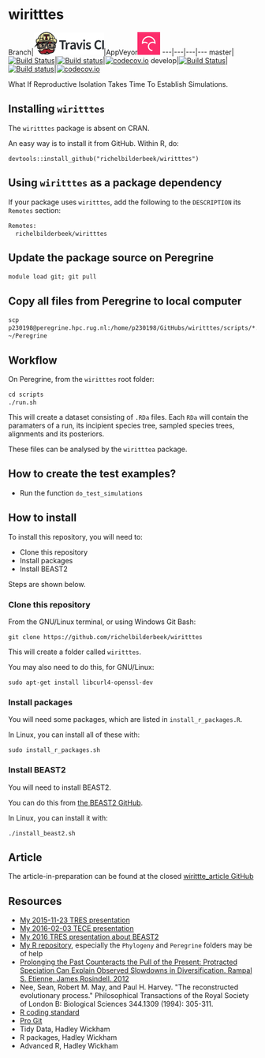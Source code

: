 # wiritttes

Branch|[![Travis CI logo](TravisCI.png)](https://travis-ci.org)|AppVeyor[![Codecov logo](Codecov.png)](https://www.codecov.io)
---|---|---|---
master|[![Build Status](https://travis-ci.org/richelbilderbeek/wiritttes.svg?branch=master)](https://travis-ci.org/richelbilderbeek/wiritttes)|[![Build status](https://ci.appveyor.com/api/projects/status/6fagvemftjv3fena/branch/master?svg=true)](https://ci.appveyor.com/project/richelbilderbeek/wiritttes/branch/master)|[![codecov.io](https://codecov.io/github/richelbilderbeek/wiritttes/coverage.svg?branch=master)](https://codecov.io/github/richelbilderbeek/wiritttes/branch/master)
develop|[![Build Status](https://travis-ci.org/richelbilderbeek/wiritttes.svg?branch=develop)](https://travis-ci.org/richelbilderbeek/wiritttes)|[![Build status](https://ci.appveyor.com/api/projects/status/6fagvemftjv3fena/branch/master?svg=true)](https://ci.appveyor.com/project/richelbilderbeek/wiritttes/branch/develop)|[![codecov.io](https://codecov.io/github/richelbilderbeek/wiritttes/coverage.svg?branch=develop)](https://codecov.io/github/richelbilderbeek/wiritttes/branch/develop)

What If Reproductive Isolation Takes Time To Establish Simulations.

## Installing `wiritttes`

The `wiritttes` package is absent on CRAN.

An easy way is to install it from GitHub. Within R, do:

```
devtools::install_github("richelbilderbeek/wiritttes")
```

## Using `wiritttes` as a package dependency

If your package uses `wiritttes`, add the following to the `DESCRIPTION` its `Remotes` section:

```
Remotes:
  richelbilderbeek/wiritttes
```

## Update the package source on Peregrine

```
module load git; git pull
```

## Copy all files from Peregrine to local computer

```
scp p230198@peregrine.hpc.rug.nl:/home/p230198/GitHubs/wiritttes/scripts/*.* ~/Peregrine
```

## Workflow

On Peregrine, from the `wiritttes` root folder:

```
cd scripts
./run.sh
```

This will create a dataset consisting of `.RDa` files.
Each `RDa` will contain the paramaters of a run, 
its incipient species tree, sampled species trees, 
alignments and its posteriors.

These files can be analysed
by the `wiritttea` package.

## How to create the test examples?

 * Run the function `do_test_simulations`

## How to install

To install this repository, you will need to:

 * Clone this repository
 * Install packages
 * Install BEAST2

Steps are shown below.

### Clone this repository

From the GNU/Linux terminal, or using Windows Git Bash:

```
git clone https://github.com/richelbilderbeek/wiritttes
```

This will create a folder called `wiritttes`. 

You may also need to do this, for GNU/Linux:

```
sudo apt-get install libcurl4-openssl-dev
```

### Install packages

You will need some packages, which are listed in `install_r_packages.R`.

In Linux, you can install all of these with:

```
sudo install_r_packages.sh
```

### Install BEAST2

You will need to install BEAST2. 

You can do this from [the BEAST2 GitHub](https://github.com/CompEvol/beast2).

In Linux, you can install it with:

```
./install_beast2.sh
```

## Article

The article-in-preparation can be found
at the closed [wirittte_article GitHub](https://github.com/richelbilderbeek/wirittte_article)

## Resources

 * [My 2015-11-23 TRES presentation](https://github.com/richelbilderbeek/Science/blob/master/Bilderbeek20151123TresMeeting/20151123TresMeeting.pdf)
 * [My 2016-02-03 TECE presentation](https://github.com/richelbilderbeek/Science/blob/master/Bilderbeek20160203TeceMeeting/20160203TeceMeeting.pdf)
 * [My 2016 TRES presentation about BEAST2](https://github.com/richelbilderbeek/Science/blob/master/Bilderbeek2016Beast/Bilderbeek2016Beast.pdf)
 * [My R repository](https://github.com/richelbilderbeek/R), especially the `Phylogeny` and `Peregrine` folders may be of help
 * [Prolonging the Past Counteracts the Pull of the Present: Protracted Speciation Can Explain Observed Slowdowns in Diversification. Rampal S. Etienne, James Rosindell. 2012](http://sysbio.oxfordjournals.org/content/61/2/204)
 * Nee, Sean, Robert M. May, and Paul H. Harvey. "The reconstructed evolutionary process." Philosophical Transactions of the Royal Society of London B: Biological Sciences 344.1309 (1994): 305-311.
 * [R coding standard](https://github.com/richelbilderbeek/R-CodingStandard)
 * [Pro Git](https://git-scm.com/book/en/v2)
 * Tidy Data, Hadley Wickham
 * R packages, Hadley Wickham
 * Advanced R, Hadley Wickham

